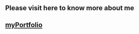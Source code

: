 ## **Please visit here to know more about me**
## [myPortfolio](https://niikkhilsharma.netlify.app/)
